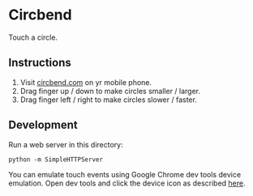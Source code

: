 # Circbend

Touch a circle.


## Instructions

1. Visit [circbend.com](http://circbend.com) on yr mobile phone.
2. Drag finger up / down to make circles smaller / larger.
3. Drag finger left / right to make circles slower / faster.


## Development

Run a web server in this directory:

```
python -m SimpleHTTPServer
```

You can emulate touch events using Google Chrome dev tools device emulation.
Open dev tools and click the device icon as described [here](https://developer.chrome.com/devtools/docs/device-mode).
